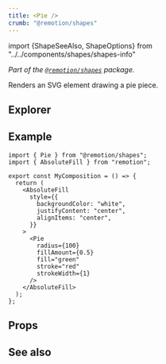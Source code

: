 ```yaml
---
title: <Pie />
crumb: "@remotion/shapes"
---
```


import {ShapeSeeAlso, ShapeOptions} from "../../components/shapes/shapes-info"

_Part of the [`@remotion/shapes`](/docs/shapes) package._

Renders an SVG element drawing a pie piece.

## Explorer

<Demo type="pie" />

## Example

```tsx twoslash title="src/Pie.tsx"
import { Pie } from "@remotion/shapes";
import { AbsoluteFill } from "remotion";

export const MyComposition = () => {
  return (
    <AbsoluteFill
      style={{
        backgroundColor: "white",
        justifyContent: "center",
        alignItems: "center",
      }}
    >
      <Pie
        radius={100}
        fillAmount={0.5}
        fill="green"
        stroke="red"
        strokeWidth={1}
      />
    </AbsoluteFill>
  );
};
```

## Props

<ShapeOptions shape="pie" all />

## See also

<ShapeSeeAlso shape="pie"/>
